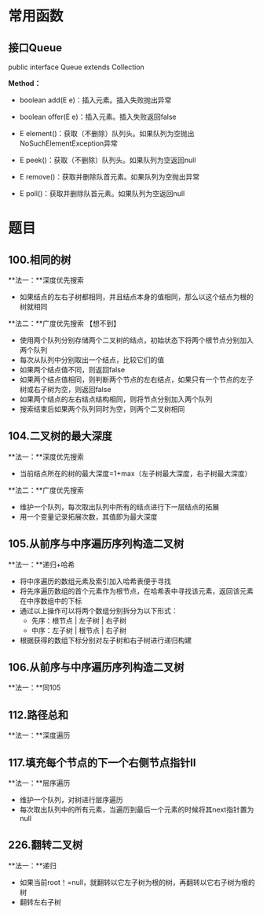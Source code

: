 # 常用函数

## 接口Queue

public interface Queue<E> extends Collection<E>

**Method：**

+ boolean add(E e)：插入元素。插入失败抛出异常

+ boolean offer(E e)：插入元素。插入失败返回false

+ E element()：获取（不删除）队列头。如果队列为空抛出NoSuchElementException异常

+ E peek()：获取（不删除）队列头。如果队列为空返回null

+ E remove()：获取并删除队首元素。如果队列为空抛出异常

+ E poll()：获取并删除队首元素。如果队列为空返回null

  

# 题目

## 100.相同的树

**法一：**深度优先搜索

+ 如果结点的左右子树都相同，并且结点本身的值相同，那么以这个结点为根的树就相同

**法二：**广度优先搜索 【想不到】

+ 使用两个队列分别存储两个二叉树的结点，初始状态下将两个根节点分别加入两个队列
+ 每次从队列中分别取出一个结点，比较它们的值
+ 如果两个结点值不同，则返回false
+ 如果两个结点值相同，则判断两个节点的左右结点，如果只有一个节点的左子树或右子树为空，则返回false
+ 如果两个结点的左右结点结构相同，则将节点分别加入两个队列
+ 搜索结束后如果两个队列同时为空，则两个二叉树相同



## 104.二叉树的最大深度

**法一：**深度优先搜索

+ 当前结点所在的树的最大深度=1+max（左子树最大深度，右子树最大深度）

**法二：**广度优先搜索

+ 维护一个队列，每次取出队列中所有的结点进行下一层结点的拓展
+ 用一个变量记录拓展次数，其值即为最大深度



## 105.从前序与中序遍历序列构造二叉树

**法一：**递归+哈希

+ 将中序遍历的数组元素及索引加入哈希表便于寻找
+ 将先序遍历数组的首个元素作为根节点，在哈希表中寻找该元素，返回该元素在中序数组中的下标
+ 通过以上操作可以将两个数组分别拆分为以下形式：
  + 先序：根节点 | 左子树 | 右子树
  + 中序：左子树 | 根节点 | 右子树
+ 根据获得的数组下标分别对左子树和右子树进行递归构建





## 106.从前序与中序遍历序列构造二叉树

**法一：**同105





## 112.路径总和

**法一：**深度遍历





## 117.填充每个节点的下一个右侧节点指针II

**法一：**层序遍历

+ 维护一个队列，对树进行层序遍历
+ 每次取出队列中的所有元素，当遍历到最后一个元素的时候将其next指针置为null





## 226.翻转二叉树

**法一：**递归

+ 如果当前root！=null，就翻转以它左子树为根的树，再翻转以它右子树为根的树
+ 翻转左右子树